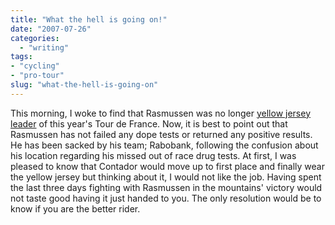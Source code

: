 ```yaml
---
title: "What the hell is going on!"
date: "2007-07-26"
categories: 
  - "writing"
tags:
- "cycling"
- "pro-tour"
slug: "what-the-hell-is-going-on"
---
```


This morning, I woke to find that Rasmussen was no longer [yellow jersey leader](https://news.bbc.co.uk/sport1/hi/other_sports/cycling/6916698.stm) of this year's Tour de France. Now, it is best to point out that Rasmussen has not failed any dope tests or returned any positive results. He has been sacked by his team; Rabobank, following the confusion about his location regarding his missed out of race drug tests. At first, I was pleased to know that Contador would move up to first place and finally wear the yellow jersey but thinking about it, I would not like the job. Having spent the last three days fighting with Rasmussen in the mountains' victory would not taste good having it just handed to you. The only resolution would be to know if you are the better rider.
